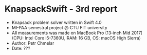 # KnapsackSwift - 3rd report

- Knapsack problem solver written in Swift 4.0
- MI-PAA semestral project @ CTU FIT university
- All measurements was made on MacBook Pro (13-inch Mid 2017)   
(CPU: Intel Core i5-7360U, RAM: 16 GB, OS: macOS High Sierra)
- Author: Petr Chmelar
- Date: ???
